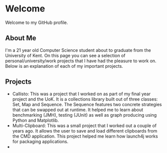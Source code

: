 # Welcome
Welcome to my GitHub profile.

## About Me
I'm a 21 year old Computer Science student about to graduate from the University of Kent. On this page you can see a selection of personal/university/work projects that I have had the pleasure to work on. Below is an explanation of each of my important projects.

## Projects

- Callisto:
    This was a project that I worked on as part of my final year project and the UoK. It is a collections library built out of three classes: Set, Map and Sequence. The Sequence features two concrete strategies that can be swapped out at runtime. It helped me to learn about benchmarking (JMH), testing (JUnit) as well as graph producing using Python and Matplotlib.
- Multi-Clipboard:
    This was a small project that I worked out a couple of years ago. It allows the user to save and load different clipboards from the CMD application. This project helped me learn how launch4j works for packaging applications.
- 
